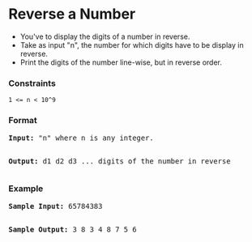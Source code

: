 <h1>Reverse a Number</h1>

<div>
  <ul>
    <li> You've to display the digits of a number in reverse.</li>
    <li>Take as input "n", the number for which digits have to be display in reverse.</li>
    <li>Print the digits of the number line-wise, but in reverse order.</li>
  </ul>
</div>

<h3>Constraints</h3>
<code>1 <= n < 10^9</code>

<h3>Format</h3>
<pre>
<strong>Input:</strong> "n" where n is any integer.

<strong>Output:</strong>
d1
d2
d3
... digits of the number in reverse
</pre>

<h3>Example</h3>
<pre>
<strong>Sample Input:</strong> 65784383

<strong>Sample Output:</strong>
3
8
3
4
8
7
5
6
</pre>
